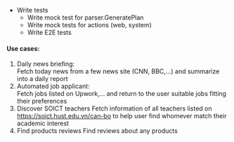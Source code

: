 - Write tests
    - Write mock test for parser.GeneratePlan
    - Write mock tests for actions (web, system)
    - Write E2E tests

#### Use cases:
1. Daily news briefing: \
Fetch today news from a few news site (CNN, BBC,...) and summarize into a daily report
2. Automated job applicant: \
Fetch jobs listed on Upwork,... and return to the user suitable jobs fitting their preferences
3. Discover SOICT teachers
Fetch information of all teachers listed on https://soict.hust.edu.vn/can-bo to help user find whomever match their academic interest
4. Find products reviews
Find reviews about any products
